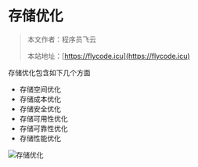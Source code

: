 # 存储优化

> 本文作者：程序员飞云
>
> 本站地址：[https://flycode.icu](https://flycode.icu)

存储优化包含如下几个方面

- 存储空间优化
- 存储成本优化
- 存储安全优化
- 存储可用性优化
- 存储可靠性优化
- 存储性能优化

![存储优化](http://cdn.flycode.icu/codeCenterImg/202401301753236.png)

